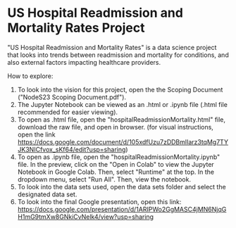 # US Hospital Readmission and Mortality Rates Project
"US Hospital Readmission and Mortality Rates" is a data science project that looks into trends between readmission and mortality for conditions, and also external factors impacting healthcare providers.

How to explore:
1. To look into the vision for this project, open the the Scoping Document ("NodeS23 Scoping Document.pdf").
2. The Jupyter Notebook can be viewed as an .html or .ipynb file (.html file recommended for easier viewing).
3. To open as .html file, open the "hospitalReadmissionMortality.html" file, download the raw file, and open in browser. (for visual instructions, open the link https://docs.google.com/document/d/105xdfUzu7zDDBmlIarz3tqMg7TYJK3NICfvox_sKf64/edit?usp=sharing)
4. To open as .ipynb file, open the "hospitalReadmissionMortality.ipynb" file. In the preview, click on the "Open in Colab" to view the Jupyter Notebook in Google Colab. Then, select "Runtime" at the top. In the dropdown menu, select "Run All". Then, view the notebook.
5. To look into the data sets used, open the data sets folder and select the designated data set.
6. To look into the final Google presentation, open this link: https://docs.google.com/presentation/d/1ARIPWo2GgMASC4jMN6NjqGH1mG9tmXw8GNkiCvNelk4/view?usp=sharing
